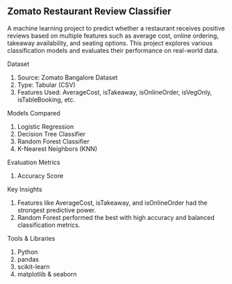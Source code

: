 ## Zomato Restaurant Review Classifier 

A machine learning project to predict whether a restaurant receives positive reviews based on multiple features such as average cost, online ordering, takeaway availability, and seating options. This project explores various classification models and evaluates their performance on real-world data.

Dataset

1. Source: Zomato Bangalore Dataset
2. Type: Tabular (CSV)
3. Features Used: AverageCost, isTakeaway, isOnlineOrder, isVegOnly, isTableBooking, etc.

Models Compared

1. Logistic Regression
2. Decision Tree Classifier
3. Random Forest Classifier
4. K-Nearest Neighbors (KNN)

Evaluation Metrics 
1. Accuracy Score

Key Insights

1. Features like AverageCost, isTakeaway, and isOnlineOrder had the strongest predictive power.
2. Random Forest performed the best with high accuracy and balanced classification metrics.

Tools & Libraries

1. Python
2. pandas
3. scikit-learn
4. matplotlib & seaborn
